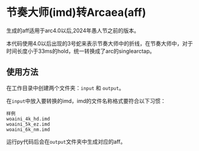 # 节奏大师(imd)转Arcaea(aff)

生成的aff适用于arc4.0以后,2024年愚人节之前的版本。

本代码使用4.0以后出现的3号蛇来表示节奏大师中的折线，在节奏大师中，对于时间长度小于33ms的hold，统一转换成了arc的singlearctap。

## 使用方法

在工作目录中创建两个文件夹：`input` 和 `output`。

在`input`中放入要转换的imd，imd的文件名称格式要符合以下习惯：

```
样例
woaini_4k_hd.imd
woaini_5k_ez.imd
woaini_6k_nm.imd
```

运行py代码后会在`output`文件夹中生成对应的aff。
